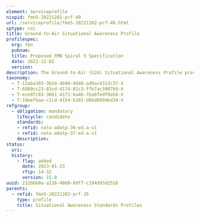 ```yaml
---
element: Serviceprofile
nispid: fmn5-20221202-prf-49
url: /serviceprofile/fmn5-20221202-prf-49.html
sptype: coi
title: Ground-to-Air Situational Awareness Profile
profilespec:
  org: fmn
  pubnum: 
  title: Proposed FMN Spiral 5 Specification
  date: 2022-12-02
  version: 
description: The Ground-to-Air (G2A) Situational Awareness Profile provides standards and guidance to support the exchange of Friendly Force Tracking information within a coalition network or a federation of networks over Link 16.
taxonomy:
  - T-13aba303-3b24-4b90-9d48-ad9ac4313c37-X
  - T-6980cc23-83cd-4174-81c3-ffb7ac3997b9-X
  - T-ece8fc03-3661-41f1-ba4b-7ba8fedf9a56-X
  - T-19eefbaa-c1cd-4154-b101-d6bd0994bd34-X
refgroup:
  - obligation: mandatory
    lifecycle: candidate
    standards: 
    - refid: nato-adatp-36-ed.a-v1
    - refid: nato-adatp-37-ed.a-v1
    description: 
status:
  uri: 
  history: 
    - flag: added
      date: 2023-01-23
      rfcp: 14-32
      version: 15.0
uuid: 232bbb0a-a116-4860-89f7-c194d93d2518
parents:
  - refid: fmn5-20221202-prf-35
    type: profile
    title: Situational Awareness Standards Profiles
---
```

